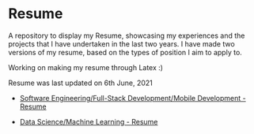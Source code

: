 # Resume
A repository to display my Resume, showcasing my experiences and the projects that I have undertaken in the last two years. I have made two versions of my resume, based on the types of position I aim to apply to.

Working on making my resume through Latex :)

Resume was last updated on 6th June, 2021

- [Software Engineering/Full-Stack Development/Mobile Development - Resume](https://drive.google.com/file/d/1O6IH_8HD9nIqDOELNFGGMYiMPDOOI8QR/view?usp=sharing)

- [Data Science/Machine Learning - Resume](https://drive.google.com/file/d/1057YfSq6xQxEpTQ88qYOHn8fNVcgHuu9/view?usp=sharing)
